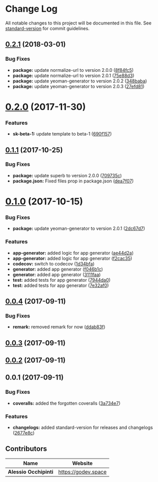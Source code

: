 # Change Log

All notable changes to this project will be documented in this file. See [standard-version](https://github.com/conventional-changelog/standard-version) for commit guidelines.

<a name="0.2.1"></a>
## [0.2.1](https://github.com/polymerx/generator-polymerx/compare/v0.2.0...v0.2.1) (2018-03-01)


### Bug Fixes

* **package:** update normalize-url to version 2.0.0 ([8f84fc5](https://github.com/polymerx/generator-polymerx/commit/8f84fc5))
* **package:** update normalize-url to version 2.0.1 ([75e88d3](https://github.com/polymerx/generator-polymerx/commit/75e88d3))
* **package:** update yeoman-generator to version 2.0.2 ([348baba](https://github.com/polymerx/generator-polymerx/commit/348baba))
* **package:** update yeoman-generator to version 2.0.3 ([27efd81](https://github.com/polymerx/generator-polymerx/commit/27efd81))



<a name="0.2.0"></a>
# [0.2.0](https://github.com/polymerx/generator-polymerx/compare/v0.1.1...v0.2.0) (2017-11-30)


### Features

* **sk-beta-1:** update template to beta-1 ([690f157](https://github.com/polymerx/generator-polymerx/commit/690f157))



<a name="0.1.1"></a>
## [0.1.1](https://github.com/polymerx/generator-polymerx/compare/v0.1.0...v0.1.1) (2017-10-25)


### Bug Fixes

* **package:** update superb to version 2.0.0 ([709735c](https://github.com/polymerx/generator-polymerx/commit/709735c))
* **package.json:** Fixed files prop in package.json ([dea7f07](https://github.com/polymerx/generator-polymerx/commit/dea7f07))



<a name="0.1.0"></a>
# [0.1.0](https://github.com/polymerx/generator-polymerx/compare/v0.0.4...v0.1.0) (2017-10-15)


### Bug Fixes

* **package:** update yeoman-generator to version 2.0.1 ([2dc67d7](https://github.com/polymerx/generator-polymerx/commit/2dc67d7))


### Features

* **app-generator:** added logic for app generator ([ae44d2a](https://github.com/polymerx/generator-polymerx/commit/ae44d2a))
* **app-generator:** added logic for app generator ([f2cac35](https://github.com/polymerx/generator-polymerx/commit/f2cac35))
* **codecov:** switch to codecov ([1d34bfa](https://github.com/polymerx/generator-polymerx/commit/1d34bfa))
* **generator:** added app generator ([f046b1c](https://github.com/polymerx/generator-polymerx/commit/f046b1c))
* **generator:** added app generator ([3111faa](https://github.com/polymerx/generator-polymerx/commit/3111faa))
* **test:** added tests for app generator ([7944da0](https://github.com/polymerx/generator-polymerx/commit/7944da0))
* **test:** added tests for app generator ([7e32af0](https://github.com/polymerx/generator-polymerx/commit/7e32af0))



<a name="0.0.4"></a>
## [0.0.4](https://github.com/polymerx/generator-polymerx/compare/v0.0.3...v0.0.4) (2017-09-11)


### Bug Fixes

* **remark:** removed remark for now ([ddab83f](https://github.com/polymerx/generator-polymerx/commit/ddab83f))



<a name="0.0.3"></a>
## [0.0.3](https://github.com/polymerx/generator-polymerx/compare/v0.0.2...v0.0.3) (2017-09-11)



<a name="0.0.2"></a>


## [0.0.2](https://github.com/polymerx/generator-polymerx/compare/v0.0.1...v0.0.2) (2017-09-11)

<a name="0.0.1"></a>


## 0.0.1 (2017-09-11)

### Bug Fixes

* **coveralls:** added the forgotten coveralls ([3a734e7](https://github.com/polymerx/generator-polymerx/commit/3a734e7))

### Features

* **changelogs:** added standard-version for releases and changelogs ([2677e8c](https://github.com/polymerx/generator-polymerx/commit/2677e8c))


## Contributors

| Name                   | Website               |
| ---------------------- | --------------------- |
| **Alessio Occhipinti** | <https://godev.space> |
